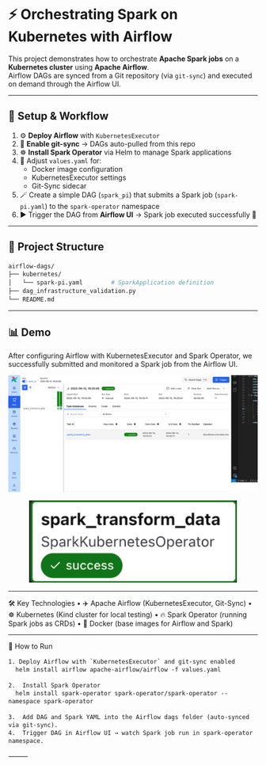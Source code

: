# ⚡ Orchestrating Spark on Kubernetes with Airflow

This project demonstrates how to orchestrate **Apache Spark jobs** on a **Kubernetes cluster** using **Apache Airflow**.  
Airflow DAGs are synced from a Git repository (via `git-sync`) and executed on demand through the Airflow UI.  

---

## 🚀 Setup & Workflow

1. ⚙️ **Deploy Airflow** with `KubernetesExecutor`
2. 🔄 **Enable git-sync** → DAGs auto-pulled from this repo
3. ☸️ **Install Spark Operator** via Helm to manage Spark applications
4. 🐳 Adjust `values.yaml` for:
   - Docker image configuration
   - KubernetesExecutor settings
   - Git-Sync sidecar
5. 🪄 Create a simple DAG (`spark_pi`) that submits a Spark job (`spark-pi.yaml`) to the `spark-operator` namespace
6. ▶️ Trigger the DAG from **Airflow UI** → Spark job executed successfully 🎉

---

## 📂 Project Structure

```bash
airflow-dags/
├── kubernetes/
│   └── spark-pi.yaml        # SparkApplication definition
├── dag_infrastructure_validation.py
└── README.md
```

---
## 📊 Demo

After configuring Airflow with KubernetesExecutor and Spark Operator,
we successfully submitted and monitored a Spark job from the Airflow UI.

<p align="center">
  <img src="images/spark-pi-graph.png" alt="DAG Graph" width="720">
</p>

<p align="center">
  <img src="images/task-success.png" alt="Task Success" width="420">
</p>

---

🛠️ Key Technologies
	•	✈️ Apache Airflow (KubernetesExecutor, Git-Sync)
	•	☸️ Kubernetes (Kind cluster for local testing)
	•	🔥 Spark Operator (running Spark jobs as CRDs)
	•	🐳 Docker (base images for Airflow and Spark)


---

📝 How to Run

    1. Deploy Airflow with `KubernetesExecutor` and git-sync enabled  
      helm install airflow apache-airflow/airflow -f values.yaml

	2.	Install Spark Operator   
      helm install spark-operator spark-operator/spark-operator --namespace spark-operator

    3.	Add DAG and Spark YAML into the Airflow dags folder (auto-synced via git-sync).
	4.	Trigger DAG in Airflow UI → watch Spark job run in spark-operator namespace.

⸻
